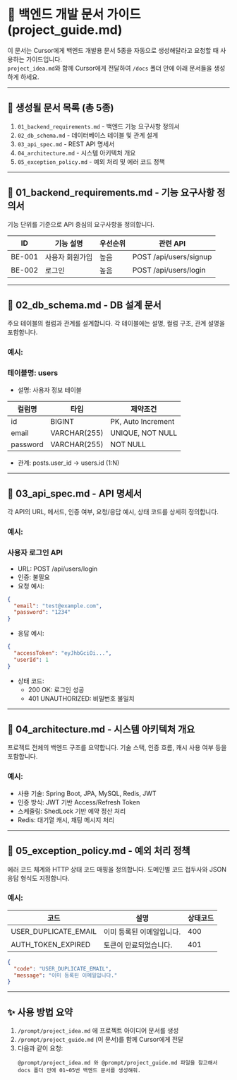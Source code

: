 # 📘 백엔드 개발 문서 가이드 (project_guide.md)

이 문서는 Cursor에게 백엔드 개발용 문서 5종을 자동으로 생성해달라고 요청할 때 사용하는 가이드입니다.  
`project_idea.md`와 함께 Cursor에게 전달하여 `/docs` 폴더 안에 아래 문서들을 생성하게 하세요.

---

## 📁 생성될 문서 목록 (총 5종)

1. `01_backend_requirements.md` - 백엔드 기능 요구사항 정의서  
2. `02_db_schema.md` - 데이터베이스 테이블 및 관계 설계  
3. `03_api_spec.md` - REST API 명세서  
4. `04_architecture.md` - 시스템 아키텍처 개요  
5. `05_exception_policy.md` - 예외 처리 및 에러 코드 정책

---

## 📄 01_backend_requirements.md - 기능 요구사항 정의서

기능 단위를 기준으로 API 중심의 요구사항을 정의합니다.

| ID | 기능 설명 | 우선순위 | 관련 API |
|----|----------|----------|----------|
| BE-001 | 사용자 회원가입 | 높음 | POST /api/users/signup |
| BE-002 | 로그인 | 높음 | POST /api/users/login |

---

## 📄 02_db_schema.md - DB 설계 문서

주요 테이블의 컬럼과 관계를 설계합니다. 각 테이블에는 설명, 컬럼 구조, 관계 설명을 포함합니다.

### 예시:

### 테이블명: users
- 설명: 사용자 정보 테이블

| 컬럼명 | 타입 | 제약조건 |
|--------|------|-----------|
| id | BIGINT | PK, Auto Increment |
| email | VARCHAR(255) | UNIQUE, NOT NULL |
| password | VARCHAR(255) | NOT NULL |

- 관계: posts.user_id → users.id (1:N)

---

## 📄 03_api_spec.md - API 명세서

각 API의 URL, 메서드, 인증 여부, 요청/응답 예시, 상태 코드를 상세히 정의합니다.

### 예시:

### 사용자 로그인 API

- URL: POST /api/users/login  
- 인증: 불필요  
- 요청 예시:
```json
{
  "email": "test@example.com",
  "password": "1234"
}
```
- 응답 예시:
```json
{
  "accessToken": "eyJhbGciOi...",
  "userId": 1
}
```
- 상태 코드:
  - 200 OK: 로그인 성공
  - 401 UNAUTHORIZED: 비밀번호 불일치

---

## 📄 04_architecture.md - 시스템 아키텍처 개요

프로젝트 전체의 백엔드 구조를 요약합니다. 기술 스택, 인증 흐름, 캐시 사용 여부 등을 포함합니다.

### 예시:

- 사용 기술: Spring Boot, JPA, MySQL, Redis, JWT
- 인증 방식: JWT 기반 Access/Refresh Token
- 스케줄링: ShedLock 기반 예약 정산 처리
- Redis: 대기열 캐시, 채팅 메시지 처리

---

## 📄 05_exception_policy.md - 예외 처리 정책

에러 코드 체계와 HTTP 상태 코드 매핑을 정의합니다. 도메인별 코드 접두사와 JSON 응답 형식도 지정합니다.

### 예시:

| 코드 | 설명 | 상태코드 |
|------|------|-----------|
| USER_DUPLICATE_EMAIL | 이미 등록된 이메일입니다. | 400 |
| AUTH_TOKEN_EXPIRED | 토큰이 만료되었습니다. | 401 |

```json
{
  "code": "USER_DUPLICATE_EMAIL",
  "message": "이미 등록된 이메일입니다."
}
```

---

## ✨ 사용 방법 요약

1. `/prompt/project_idea.md` 에 프로젝트 아이디어 문서를 생성
2. `/prompt/project_guide.md` (이 문서)를 함께 Cursor에게 전달
3. 다음과 같이 요청:
   ```
   @prompt/project_idea.md 와 @prompt/project_guide.md 파일을 참고해서
   docs 폴더 안에 01~05번 백엔드 문서를 생성해줘.
   ```
